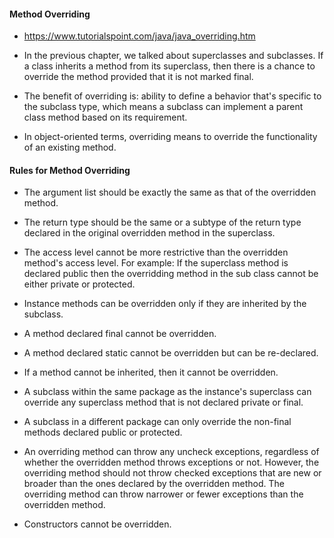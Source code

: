 #### Method Overriding

- https://www.tutorialspoint.com/java/java_overriding.htm

- In the previous chapter, we talked about superclasses and subclasses. If a class inherits a method from its superclass, then there is a chance to override the method provided that it is not marked final.
  
- The benefit of overriding is: ability to define a behavior that's specific to the subclass type, which means a subclass can implement a parent class method based on its requirement.
  
- In object-oriented terms, overriding means to override the functionality of an existing method.


#### Rules for Method Overriding

- The argument list should be exactly the same as that of the overridden method.

- The return type should be the same or a subtype of the return type declared in the original overridden method in the superclass.

- The access level cannot be more restrictive than the overridden method's access level. For example: If the superclass method is declared public then the overridding method in the sub class cannot be either private or protected.

- Instance methods can be overridden only if they are inherited by the subclass.

- A method declared final cannot be overridden.

- A method declared static cannot be overridden but can be re-declared.

- If a method cannot be inherited, then it cannot be overridden.

- A subclass within the same package as the instance's superclass can override any superclass method that is not declared private or final.

- A subclass in a different package can only override the non-final methods declared public or protected.

- An overriding method can throw any uncheck exceptions, regardless of whether the overridden method throws exceptions or not. However, the overriding method should not throw checked exceptions that are new or broader than the ones declared by the overridden method. The overriding method can throw narrower or fewer exceptions than the overridden method.

- Constructors cannot be overridden.

